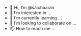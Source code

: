 - 👋 Hi, I’m @saichaaran
- 👀 I’m interested in ...
- 🌱 I’m currently learning ...
- 💞️ I’m looking to collaborate on ...
- 📫 How to reach me ...

<!---
saichaaran/saichaaran is a ✨ special ✨ repository because its `README.md` (this file) appears on your GitHub profile.
You can click the Preview link to take a look at your changes.
--->
